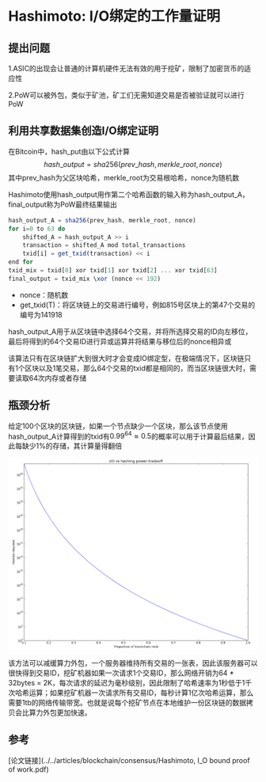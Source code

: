 # Hashimoto: I/O绑定的工作量证明

## 提出问题

1.ASIC的出现会让普通的计算机硬件无法有效的用于挖矿，限制了加密货币的适应性

2.PoW可以被外包，类似于矿池，矿工们无需知道交易是否被验证就可以进行PoW

## 利用共享数据集创造I/O绑定证明

在Bitcoin中，hash_put由以下公式计算
$$
hash\_output = sha256(prev\_hash, merkle\_root, nonce)
$$
其中prev\_hash为父区块哈希，merkle_root为交易根哈希，nonce为随机数

Hashimoto使用hash\_output用作第二个哈希函数的输入称为hash\_output\_A，final\_output称为PoW最终结果输出

```js
hash_output_A = sha256(prev_hash, merkle_root, nonce)
for i=0 to 63 do
    shifted_A = hash_output_A >> i
	transaction = shifted_A mod total_transactions
    txid[i] = get_txid(transaction) << i
end for
txid_mix = txid[0] xor txid[1] xor txid[2] ... xor txid[63]
final_output = txid_mix \xor (nonce << 192)
```

* nonce：随机数
* get_txid(T)：将区块链上的交易进行编号，例如815号区块上的第47个交易的编号为141918

hash_output_A用于从区块链中选择64个交易，并将所选择交易的ID向左移位，最后将得到的64个交易ID进行异或运算并将结果与移位后的nonce相异或

该算法只有在区块链扩大到很大时才会变成IO绑定型，在极端情况下，区块链只有1个区块以及1笔交易，那么64个交易的txid都是相同的，而当区块链很大时，需要读取64次内存或者存储

## 瓶颈分析

给定100个区块的区块链，如果一个节点缺少一个区块，那么该节点使用hash\_output\_A计算得到的txid有$0.99^{64} \approx 0.5$的概率可以用于计算最后结果，因此每缺少1%的存储，其计算量得翻倍

![1647517473651](../../img/1647517473651.png)

该方法可以减缓算力外包，一个服务器维持所有交易的一张表，因此该服务器可以很快得到交易ID，挖矿机器如果一次请求1个交易ID，那么网络开销为64 * 32bytes = 2K，每次请求的延迟为毫秒级别，因此限制了哈希速率为1秒低于1千次哈希运算；如果挖矿机器一次请求所有交易ID，每秒计算1亿次哈希运算，那么需要1tb的网络传输带宽。也就是说每个挖矿节点在本地维护一份区块链的数据拷贝会比算力外包更加快速。

## 参考

[论文链接](../../articles/blockchain/consensus/Hashimoto, I_O bound proof of work.pdf)
